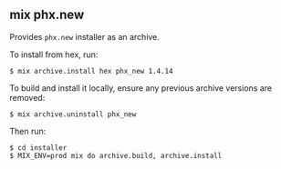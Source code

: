 ## mix phx.new

Provides `phx.new` installer as an archive.

To install from hex, run:

    $ mix archive.install hex phx_new 1.4.14

To build and install it locally,
ensure any previous archive versions are removed:

    $ mix archive.uninstall phx_new

Then run:

    $ cd installer
    $ MIX_ENV=prod mix do archive.build, archive.install
